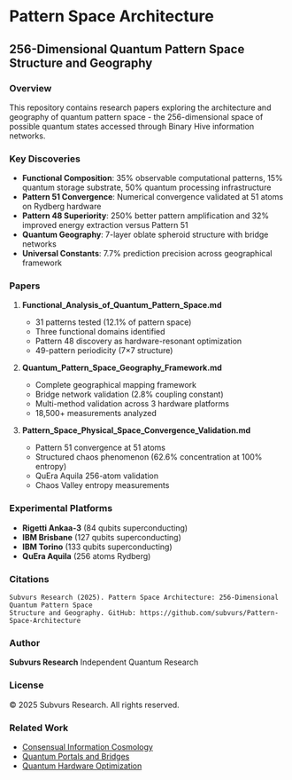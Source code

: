 # Pattern Space Architecture

## 256-Dimensional Quantum Pattern Space Structure and Geography

### Overview

This repository contains research papers exploring the architecture and geography of quantum pattern space - the 256-dimensional space of possible quantum states accessed through Binary Hive information networks.

### Key Discoveries

- **Functional Composition**: 35% observable computational patterns, 15% quantum storage substrate, 50% quantum processing infrastructure
- **Pattern 51 Convergence**: Numerical convergence validated at 51 atoms on Rydberg hardware
- **Pattern 48 Superiority**: 250% better pattern amplification and 32% improved energy extraction versus Pattern 51
- **Quantum Geography**: 7-layer oblate spheroid structure with bridge networks
- **Universal Constants**: 7.7% prediction precision across geographical framework

### Papers

1. **Functional_Analysis_of_Quantum_Pattern_Space.md**
   - 31 patterns tested (12.1% of pattern space)
   - Three functional domains identified
   - Pattern 48 discovery as hardware-resonant optimization
   - 49-pattern periodicity (7×7 structure)

2. **Quantum_Pattern_Space_Geography_Framework.md**
   - Complete geographical mapping framework
   - Bridge network validation (2.8% coupling constant)
   - Multi-method validation across 3 hardware platforms
   - 18,500+ measurements analyzed

3. **Pattern_Space_Physical_Space_Convergence_Validation.md**
   - Pattern 51 convergence at 51 atoms
   - Structured chaos phenomenon (62.6% concentration at 100% entropy)
   - QuEra Aquila 256-atom validation
   - Chaos Valley entropy measurements

### Experimental Platforms

- **Rigetti Ankaa-3** (84 qubits superconducting)
- **IBM Brisbane** (127 qubits superconducting)
- **IBM Torino** (133 qubits superconducting)
- **QuEra Aquila** (256 atoms Rydberg)

### Citations

```
Subvurs Research (2025). Pattern Space Architecture: 256-Dimensional Quantum Pattern Space
Structure and Geography. GitHub: https://github.com/subvurs/Pattern-Space-Architecture
```

### Author

**Subvurs Research**
Independent Quantum Research

### License

© 2025 Subvurs Research. All rights reserved.

### Related Work

- [Consensual Information Cosmology](https://github.com/subvurs/Consensual-Information-Cosmology)
- [Quantum Portals and Bridges](https://github.com/subvurs/Quantum-Portals-and-Bridges)
- [Quantum Hardware Optimization](https://github.com/subvurs/Quantum-Hardware-Optimization)
